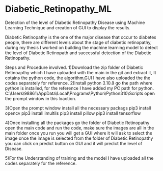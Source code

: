 # Diabetic_Retinopathy_ML
Detection of the level of Diabetic Retinopathy Disease using Machine Learning Technique and creation of GUI to display the results.

Diabetic Retinopathy is the one of the major disease that occur to diabetes people, there are different levels about the stage of diabetic retinopathy, during my thesis I worked on building the machine learning model to detect the level of Diabetic Retinopath and successful detection of the Diabetic Retinopathy.

Steps and Procedure involved.
1)Download the zip folder of Diabetic Retinoapthy which I have uploaded with the main in the git and extract it, It cotains the python code, the algorithm,GUI I have also uploaded the the codes separately for reference.
2)Install python 3.10.8 go the path where python is installed, for the reference I have added my PC path for python.
C:\Users\98861\AppData\Local\Programs\Python\Python310\Scripts
open the prompt window in this loaction.

3)Open the prompt window install all the necessary packags
pip3 install opencv
pip3 install imultils
pip3 install pillow
pip3 install tensorflow

4)Once installing all the packages go the folder of Diabetic Retinopathy open the main code and run the code, make sure the images are all in the main folder once you run you will get a GUI where it will ask to select the image once the image is selected from the folder of Diabetic Retinopathy you can click on  predict button on GUI and it will predict the level of Disease.

5)For the Understanding of training and the model I have uploaded all the codes separately for the reference.
